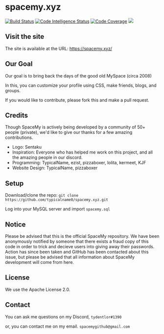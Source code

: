 # spacemy.xyz
[![Build Status](https://scrutinizer-ci.com/g/typicalname0/spacemy.xyz/badges/build.png?b=master)](https://scrutinizer-ci.com/g/typicalname0/spacemy.xyz/build-status/master)
[![Code Intelligence Status](https://scrutinizer-ci.com/g/typicalname0/spacemy.xyz/badges/code-intelligence.svg?b=master)](https://scrutinizer-ci.com/code-intelligence)
[![Code Coverage](https://scrutinizer-ci.com/g/typicalname0/spacemy.xyz/badges/coverage.png?b=master)](https://scrutinizer-ci.com/g/typicalname0/spacemy.xyz/?branch=master)
![](https://img.shields.io/github/license/Wirecloud/markdown-editor-widget.svg)
## Visit the site
The site is available at the URL: https://spacemy.xyz/
## Our Goal
Our goal is to bring back the days of the good old MySpace (circa 2008)

In this, you can customize your profile using CSS, make friends, blogs, and groups.

If you would like to contribute, please fork this and make a pull request.
## Credits
Though SpaceMy is actively being developed by a community of 50+ people (private), we'd like to give our thanks for a few amazing contributions.

- Logo: Sentaku
- Inspiration: Everyone who has helped me work on this project, and all the amazing people in our discord.
- Programming: TypicalName, ezist, pizzaboxer, lolita, kermeet, KJF
- Website Design: TypicalName, pizzaboxer

## Setup
Download/clone the repo: ``git clone https://github.com/typicalname0/spacemy.xyz.git``

Log into your MySQL server and import ``spacemy.sql``

## Notice
Please be advised that this is the official SpaceMy repository. We have been anonymously notified by someone that there exists a fraud copy of this code in order to trick and decieve users into giving away their passwords. Action has since been taken and GitHub has been contacted about this issue, but please be advised that all information about SpaceMy development will come from here.

## License
We use the Apache License 2.0.

## Contact
You can ask me questions on my Discord, ``tydentlor#1390``

or, you can contact me on my email. ``spacemygithub@gmail.com``
